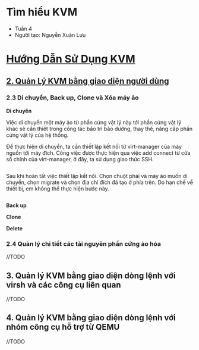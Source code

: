 # Tìm hiểu KVM
* Tuần 4
* Người tạo: Nguyễn Xuân Lưu

# [Hướng Dẫn Sử Dụng KVM](#1)
## [2. Quản Lý KVM bằng giao diện người dùng](#1.2)

### 2.3 Di chuyển, Back up, Clone và Xóa máy ảo

**Di chuyển**

Việc di chuyển một máy ảo từ phần cứng vật lý này tới phần cứng vật lý khác sẽ cần thiết trong công tác bảo trì bảo dưỡng, thay thế, nâng cấp phần cứng vật lý của hệ thống.

Để thực hiện di chuyển, ta cần thiết lập kết nối từ virt-manager của máy nguồn tới máy đích. Công việc được thực hiện qua việc add connect từ cửa sổ chính của virt-manager, ở đây, ta sử dụng giao thức SSH.

<img>

Sau khi hoàn tất việc thiết lập kết nối. Chọn chuột phải và máy ảo muốn di chuyển, chọn migrate và chọn địa chỉ đích đã tạo ở phía trên. Do hạn chế về thiết bị, em không thể thực hiện bước này.

<img>

**Back up**


**Clone**


**Delete**





### 2.4 Quản lý chi tiết các tài nguyên phần cứng ảo hóa

//TODO

## 3. Quản lý KVM bằng giao diện dòng lệnh với virsh và các công cụ liên quan

//TODO

## 4. Quản lý KVM bằng giao diện dòng lệnh với nhóm công cụ hỗ trợ từ QEMU

//TODO

